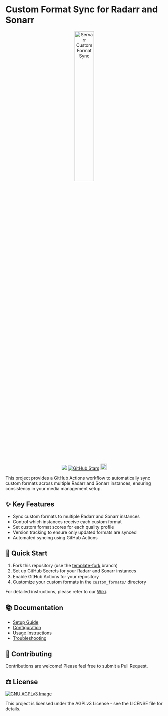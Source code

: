 # Custom Format Sync for Radarr and Sonarr

<p align="center">
  <img src="https://i.imgur.com/T64BX5b.png" alt="Servarr Custom Format Sync" style="width: 35%;"/>
</p>

<p align="center">
  <a href="https://github.com/engels74/servarr-cf-sync/blob/main/LICENSE"><img src="https://img.shields.io/github/license/engels74/servarr-cf-sync"></a>
  <a href="https://github.com/engels74/servarr-cf-sync/stargazers"><img src="https://img.shields.io/github/stars/engels74/servarr-cf-sync.svg" alt="GitHub Stars"></a>
  <a href="https://endsoftwarepatents.org/innovating-without-patents"><img style="height: 20px;" src="https://static.fsf.org/nosvn/esp/logos/patent-free.svg"></a>
</p>

This project provides a GitHub Actions workflow to automatically sync custom formats across multiple Radarr and Sonarr instances, ensuring consistency in your media management setup.

## ✨ Key Features

- Sync custom formats to multiple Radarr and Sonarr instances
- Control which instances receive each custom format
- Set custom format scores for each quality profile
- Version tracking to ensure only updated formats are synced
- Automated syncing using GitHub Actions

## 🚀 Quick Start

1. Fork this repository (use the [template-fork](https://github.com/engels74/servarr-cf-sync/tree/template-fork) branch)
2. Set up GitHub Secrets for your Radarr and Sonarr instances
3. Enable GitHub Actions for your repository
4. Customize your custom formats in the `custom_formats/` directory

For detailed instructions, please refer to our [Wiki](../../wiki).

## 📚 Documentation

- [Setup Guide](../../wiki/01.-Setup)
- [Configuration](../../wiki/02.-Configuration)
- [Usage Instructions](../../wiki/03.-Usage)
- [Troubleshooting](../../wiki/04.-Troubleshooting)

## 🤝 Contributing

Contributions are welcome! Please feel free to submit a Pull Request.

## ⚖️ License

[![GNU AGPLv3 Image](https://www.gnu.org/graphics/agplv3-155x51.png)](https://www.gnu.org/licenses/agpl-3.0.en.html)

This project is licensed under the AGPLv3 License - see the LICENSE file for details.
